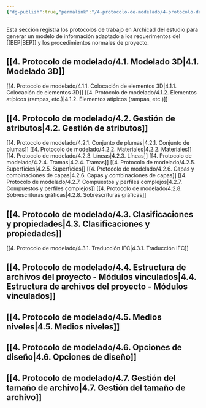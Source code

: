 ```yaml
---
{"dg-publish":true,"permalink":"/4-protocolo-de-modelado/4-protocolo-de-modelado/","created":"2025-01-26T16:37:21.213-03:00","updated":"2025-01-28T19:20:32.261-03:00"}
---
```


Esta sección registra los protocolos de trabajo en Archicad del estudio para generar un modelo de información adaptado a los requerimentos del [[BEP\|BEP]] y los procedimientos normales de proyecto.
## [[4. Protocolo de modelado/4.1. Modelado 3D\|4.1. Modelado 3D]]
[[4. Protocolo de modelado/4.1.1. Colocación de elementos 3D\|4.1.1. Colocación de elementos 3D]]
[[4. Protocolo de modelado/4.1.2. Elementos atípicos (rampas, etc.)\|4.1.2. Elementos atípicos (rampas, etc.)]]
## [[4. Protocolo de modelado/4.2. Gestión de atributos\|4.2. Gestión de atributos]]
[[4. Protocolo de modelado/4.2.1. Conjunto de plumas\|4.2.1. Conjunto de plumas]]
[[4. Protocolo de modelado/4.2.2. Materiales\|4.2.2. Materiales]]
[[4. Protocolo de modelado/4.2.3. Líneas\|4.2.3. Líneas]]
[[4. Protocolo de modelado/4.2.4. Tramas\|4.2.4. Tramas]]
[[4. Protocolo de modelado/4.2.5. Superficies\|4.2.5. Superficies]]
[[4. Protocolo de modelado/4.2.6. Capas y combinaciones de capas\|4.2.6. Capas y combinaciones de capas]]
[[4. Protocolo de modelado/4.2.7. Compuestos y perfiles complejos\|4.2.7. Compuestos y perfiles complejos]]
[[4. Protocolo de modelado/4.2.8. Sobrescrituras gráficas\|4.2.8. Sobrescrituras gráficas]]
## [[4. Protocolo de modelado/4.3. Clasificaciones y propiedades\|4.3. Clasificaciones y propiedades]]
[[4. Protocolo de modelado/4.3.1. Traducción IFC\|4.3.1. Traducción IFC]]
## [[4. Protocolo de modelado/4.4. Estructura de archivos del proyecto - Módulos vinculados\|4.4. Estructura de archivos del proyecto - Módulos vinculados]]
## [[4. Protocolo de modelado/4.5. Medios niveles\|4.5. Medios niveles]]
## [[4. Protocolo de modelado/4.6. Opciones de diseño\|4.6. Opciones de diseño]]
## [[4. Protocolo de modelado/4.7. Gestión del tamaño de archivo\|4.7. Gestión del tamaño de archivo]]